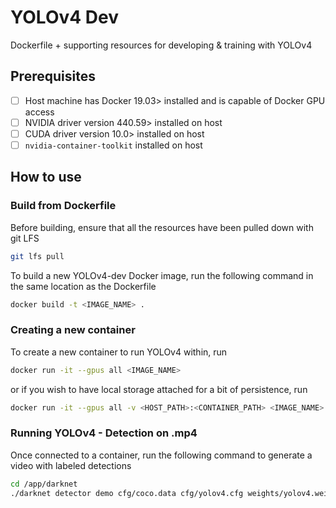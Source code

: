 <!-- @import "[TOC]" {cmd="toc" depthFrom=1 depthTo=6 orderedList=false} -->
# YOLOv4 Dev
Dockerfile + supporting resources for developing & training with YOLOv4 

## Prerequisites
- [ ] Host machine has Docker 19.03> installed and is capable of Docker GPU access
- [ ] NVIDIA driver version 440.59> installed on host
- [ ] CUDA driver version 10.0> installed on host
- [ ] `nvidia-container-toolkit` installed on host

## How to use
### Build from Dockerfile
Before building, ensure that all the resources have been pulled down with git LFS
```bash
git lfs pull
```

To build a new YOLOv4-dev Docker image, run the following command in the same location as the Dockerfile
```bash
docker build -t <IMAGE_NAME> .
```

### Creating a new container
To create a new container to run YOLOv4 within, run
```bash
docker run -it --gpus all <IMAGE_NAME>
```
or if you wish to have local storage attached for a bit of persistence, run
```bash
docker run -it --gpus all -v <HOST_PATH>:<CONTAINER_PATH> <IMAGE_NAME>
```

### Running YOLOv4 - Detection on .mp4
Once connected to a container, run the following command to generate a video with labeled detections
```bash
cd /app/darknet
./darknet detector demo cfg/coco.data cfg/yolov4.cfg weights/yolov4.weights /data/output.mp4 -dont_show -out_filename test.mp4
```
